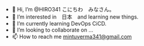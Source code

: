 - 👋 Hi, I’m @HIRO341 こにちわ　みなさん。
- 👀 I’m interested in　日本　and learning new things.
- 🌱 I’m currently learning DevOps CiCD.
- 💞️ I’m looking to collaborate on ...
- 📫 How to reach me mintuverma341@gmail.com

<!---
HIRO341/HIRO341 is a ✨ special ✨ repository because its `README.md` (this file) appears on your GitHub profile.
You can click the Preview link to take a look at your changes.
--->
